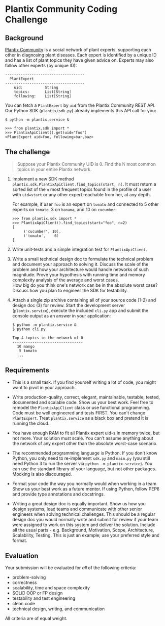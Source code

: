 # Plantix Community Coding Challenge

## Background

[Plantix Community](https://plantix.net/community/) is a social network of plant experts, 
supporting each other in diagnosing plant diseases. Each expert is identified by a unique 
ID and has a list of plant topics they have given advice on. Experts may also follow 
other experts (by unique ID):  

```
------------------------------------
  PlantExpert
------------------------------------
    uid:          String
    topics:       List[String]
    following:    List[String]
```

You can fetch a `PlantExpert` by `uid` from the Plantix Community REST API. 
Our Python SDK (`plantix/sdk.py`) already implements this API call for you:

```shell script
$ python -m plantix.service &
```

```pydocstring
>>> from plantix.sdk import *
>>> PlantixApiClient().get(uid="foo")
<PlantExpert uid=foo, following=bar,baz>
```

## The challenge

> Suppose your Plantix Community UID is 0. Find the N most common topics in 
> your entire Plantix network. 

1. Implement a new SDK method `plantix.sdk.PlantixApiClient.find_topics(start, n)`. 
   It must return a sorted list of the `n` most frequent topics found in the profile
   of a user with `uid=start` or any other expert reachable from her, at any depth.
   
   For example, if user `foo` is an expert on `tomato` and connected to 5 other 
   experts on `tomato`, 3 on `banana`, and 10 on `cucumber`:
   
   ```pydocstring
   >>> from plantix.sdk import *
   >>> PlantixApiClient().find_topics(start="foo", n=2)
   [
        ('cucumber', 10), 
        ('tomato',    6)
   ]
   ```
   
2. Write unit-tests and a simple integration test for `PlantixApiClient`. 

3. Write a small technical design doc to formulate the technical problem and 
   document your approach to solving it. Discuss the scale of the problem and how 
   your architecture would handle networks of such magnitude. Prove your hypothesis 
   with running time and memory complexity analysis of the average and worst cases.  
   How big do you think one's network can be in the absolute worst case? Discuss 
   how you plan to engineer the SDK for testability.
   
4. Attach a single zip archive containing all of your source code (1-2) and 
   design doc (3) for review. Start the development server (`plantix.service`),
   execute the included `cli.py` app and submit the console output as an answer 
   in your application:
    
   ```shell script
   $ python -m plantix.service &
   $ python cli.py
   
   Top 4 topics in the network of 0
   --------------------------------
     10 mango
      5 tomato
     ...
   ```

## Requirements

- This is a small task. If you find yourself writing a lot of code, you might 
  want to pivot in your approach.
  
- Write production-quality, correct, elegant, maintainable, testable, tested, 
  documented and scalable code. Show us your best work. Feel free to remodel 
  the `PlantixApiClient` class or use functional programming. Code must be 
  well engineered and tests FIRST. You can't change `PlantExpert`. Treat 
  `plantix.service` as a black box and pretend it is running the cloud.
  
- You have enough RAM to fit all Plantix expert uid-s in memory twice, but 
  not more. Your solution must scale. You can't assume anything about the 
  network of any expert other than the absolute worst-case scenario. 
  
- The recommended programming language is Python. If you don't know Python, you 
  only need to re-implement `sdk.py` and `main.py` (you still need Python 3 
  to run the server via `python -m plantix.service`). You can use the standard 
  library of your language, but not other packages. Mocking is also discouraged.
  
- Format your code the way you normally would when working in a team. Show us 
  your best work as a future mentor. If using Python, follow PEP8 and provide 
  type annotations and docstrings.
  
- Writing a great design doc is equally important. Show us how you design systems, 
  lead teams and communicate with other senior engineers when solving technical 
  challenges. This should be a regular design doc you would normally write and 
  submit for review if your team were assigned to work on this system and 
  deliver the solution. Include all the usual parts - e.g. Background, Motivation, 
  Scope, Architecture, Scalability, Testing. This is just an example; use your 
  preferred style and format.
  
  
## Evaluation

Your submission will be evaluated for *all* of the following criteria:

- problem-solving
- correctness 
- scalability, time and space complexity
- SOLID OOP or FP design
- testability and test engineering 
- clean code
- technical design, writing, and communication 

All criteria are of equal weight.
